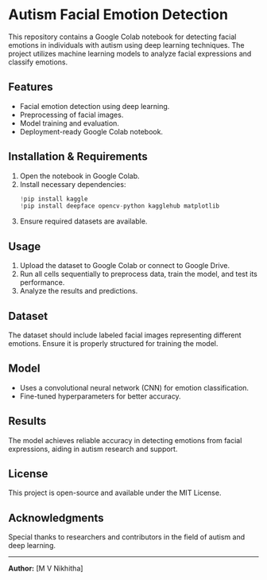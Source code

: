 # Autism Facial Emotion Detection

This repository contains a Google Colab notebook for detecting facial emotions in individuals with autism using deep learning techniques. The project utilizes machine learning models to analyze facial expressions and classify emotions.

## Features
- Facial emotion detection using deep learning.
- Preprocessing of facial images.
- Model training and evaluation.
- Deployment-ready Google Colab notebook.

## Installation & Requirements
1. Open the notebook in Google Colab.
2. Install necessary dependencies:
   ```python
   !pip install kaggle
   !pip install deepface opencv-python kagglehub matplotlib
   ```
3. Ensure required datasets are available.

## Usage
1. Upload the dataset to Google Colab or connect to Google Drive.
2. Run all cells sequentially to preprocess data, train the model, and test its performance.
3. Analyze the results and predictions.

## Dataset
The dataset should include labeled facial images representing different emotions. Ensure it is properly structured for training the model.

## Model
- Uses a convolutional neural network (CNN) for emotion classification.
- Fine-tuned hyperparameters for better accuracy.

## Results
The model achieves reliable accuracy in detecting emotions from facial expressions, aiding in autism research and support.

## License
This project is open-source and available under the MIT License.

## Acknowledgments
Special thanks to researchers and contributors in the field of autism and deep learning.

---
**Author:** [M V Nikhitha]

